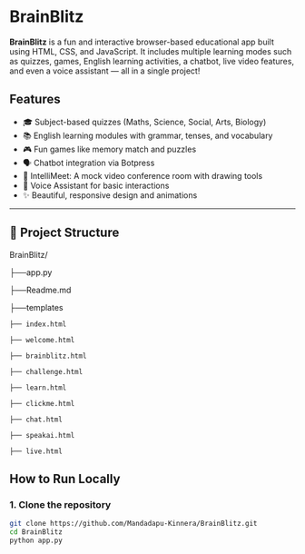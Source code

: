 # BrainBlitz

**BrainBlitz** is a fun and interactive browser-based educational app built using HTML, CSS, and JavaScript. It includes multiple learning modes such as quizzes, games, English learning activities, a chatbot, live video features, and even a voice assistant — all in a single project!

##  Features

- 🎓 Subject-based quizzes (Maths, Science, Social, Arts, Biology)
- 📚 English learning modules with grammar, tenses, and vocabulary
- 🎮 Fun games like memory match and puzzles
- 🗣️ Chatbot integration via Botpress
- 🎥 IntelliMeet: A mock video conference room with drawing tools
- 🎤 Voice Assistant for basic interactions
- ✨ Beautiful, responsive design and animations

---

## 📂 Project Structure

BrainBlitz/

├──app.py

├──Readme.md

├──templates 

    ├── index.html
    
    ├── welcome.html
    
    ├── brainblitz.html
    
    ├── challenge.html
    
    ├── learn.html 
    
    ├── clickme.html 
    
    ├── chat.html
    
    ├── speakai.html 
    
    ├── live.html



## How to Run Locally

### 1. Clone the repository

```bash
git clone https://github.com/Mandadapu-Kinnera/BrainBlitz.git
cd BrainBlitz
python app.py
